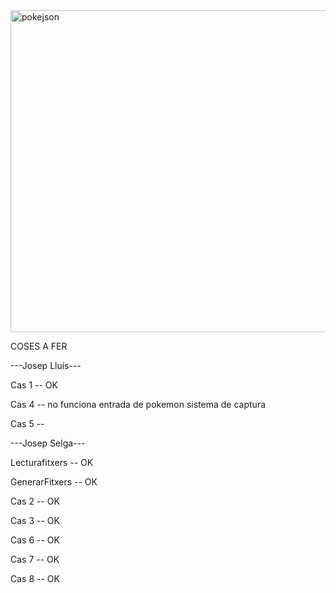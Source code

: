 <img width="515" alt="pokejson" src="https://user-images.githubusercontent.com/6912140/49163881-5848a080-f32e-11e8-94ec-122c33592dd4.PNG">


COSES A FER

---Josep Lluís---

Cas 1 -- OK 

Cas 4 -- no funciona entrada de pokemon
sistema de captura

Cas 5 --

---Josep Selga---
 
Lecturafitxers  --  OK

GenerarFitxers -- OK

Cas 2  -- OK

Cas 3 -- OK

Cas 6 -- OK

Cas 7 -- OK

Cas 8 -- OK


